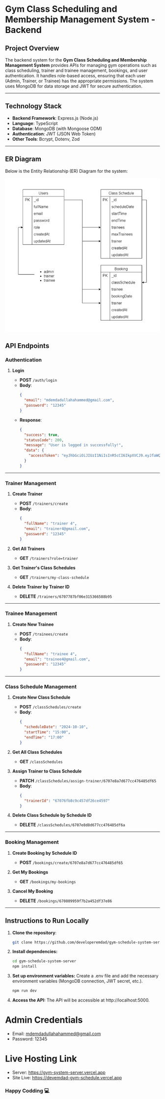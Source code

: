 # **Gym Class Scheduling and Membership Management System - Backend**

## **Project Overview**

The backend system for the **Gym Class Scheduling and Membership Management System** provides APIs for managing gym operations such as class scheduling, trainer and trainee management, bookings, and user authentication. It handles role-based access, ensuring that each user (Admin, Trainer, or Trainee) has the appropriate permissions. The system uses MongoDB for data storage and JWT for secure authentication.

---

## **Technology Stack**

- **Backend Framework**: Express.js (Node.js)
- **Language**: TypeScript
- **Database**: MongoDB (with Mongoose ODM)
- **Authentication**: JWT (JSON Web Token)
- **Other Tools**: Bcrypt, Dotenv, Zod

---

## **ER Diagram**

Below is the Entity Relationship (ER) Diagram for the system:

![ER Diagram](./ER-diagram-gym-schedule-management.png)

## **API Endpoints**

### **Authentication**

1. **Login**

   - **POST** `/auth/login`
   - **Body**:
     ```json
     {
       "email": "mdemdadullahahammed@gmail.com",
       "password": "12345"
     }
     ```
   - **Response**:
     ```json
     {
       "success": true,
       "statusCode": 200,
       "message": "User is logged in successfully!",
       "data": {
         "accessToken": "eyJhbGciOiJIUzI1NiIsInR5cCI6IkpXVCJ9.eyJfaWQiOiI2NzA3NWY4YzU0OTM1MDcyZWEyMDIyMDEiLCJmdWxsTmFtZSI6ImFkbWluIiwiZW1haWwiOiJtZGVtZGFkdWxsYWhhaGFtbWVkQGdtYWlsLmNvbSIsInJvbGUiOiJhZG1pbiIsImlhdCI6MTcyODY3NTMyNCwiZXhwIjoxNzI4NzYxNzI0fQ.dN1DoOMzCm-rieqoz4UNUREWShfAvtCAJSxgVlfMutM"
       }
     }
     ```

---

### **Trainer Management**

1. **Create Trainer**

   - **POST** `/trainers/create`
   - **Body**:
     ```json
     {
       "fullName": "trainer 4",
       "email": "trainer4@gmail.com",
       "password": "12345"
     }
     ```

2. **Get All Trainers**

   - **GET** `/trainers?role=trainer`

3. **Get Trainer's Class Schedules**

   - **GET** `/trainers/my-class-schedule`

4. **Delete Trainer by Trainer ID**

   - **DELETE** `/trainers/6707787bf06e315366588b95`

---

### **Trainee Management**

1. **Create New Trainee**

   - **POST** `/trainees/create`
   - **Body**:
     ```json
     {
       "fullName": "trainee 4",
       "email": "trainee4@gmail.com",
       "password": "12345"
     }
     ```

---

### **Class Schedule Management**

1. **Create New Class Schedule**

   - **POST** `/classSchedules/create`
   - **Body**:
     ```json
     {
       "scheduleDate": "2024-10-10",
       "startTime": "15:00",
       "endTime": "17:00"
     }
     ```

2. **Get All Class Schedules**

   - **GET** `/classSchedules`

3. **Assign Trainer to Class Schedule**

   - **PATCH** `/classSchedules/assign-trainer/6707e8a7d677cc476485df65`
   - **Body**:
     ```json
     {
       "trainerId": "67076fb8c9c457df26ce4597"
     }
     ```

4. **Delete Class Schedule by Schedule ID**

   - **DELETE** `/classSchedules/6707e8d8d677cc476485df6a`

---

### **Booking Management**

1. **Create Booking by Schedule ID**

   - **POST** `/bookings/create/6707e8a7d677cc476485df65`

2. **Get My Bookings**

   - **GET** `/bookings/my-bookings`

3. **Cancel My Booking**

   - **DELETE** `/bookings/670809959f7b2a452df37e86`

---

## **Instructions to Run Locally**

1. **Clone the repository**:
   ```bash
   git clone https://github.com/developeremdad/gym-schedule-system-server
   ```
2. **Install dependencies:**

   ```bash
   cd gym-schedule-system-server
   npm install
   ```

3. **Set up environment variables:** Create a .env file and add the necessary environment variables (MongoDB connection, JWT secret, etc.).
   ```bash
   npm run dev
   ```
4. **Access the API:** The API will be accessible at http://localhost:5000.

# Admin Credentials

- Email: mdemdadullahahammed@gmail.com
- Password: 12345

# Live Hosting Link

- Server: https://gym-system-server.vercel.app
- Site Live: https://devemdad-gym-schedule.vercel.app

### Happy Codding 💻

